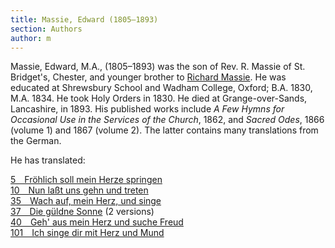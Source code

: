```yaml
---
title: Massie, Edward (1805–1893)
section: Authors
author: m
---
```


Massie, Edward, M.A., (1805–1893) was the son of Rev. R. Massie of St. Bridget's, Chester, and younger brother to [Richard Massie](/authors/massie_r). He was educated at Shrewsbury School and Wadham College, Oxford; B.A. 1830, M.A. 1834. He took Holy Orders in 1830. He died at Grange-over-Sands, Lancashire, in 1893. His published works include *A Few Hymns for Occasional Use in the Services of the Church*, 1862, and *Sacred Odes*, 1866 (volume 1) and 1867 (volume 2). The latter contains many translations from the German.

He has translated:

[5 Fröhlich soll mein Herze springen](/hymns/005)  
[10&emsp;Nun laßt uns gehn und treten](/hymns/010)  
[35 Wach auf, mein Herz, und singe](/hymns/035)  
[37 Die güldne Sonne](/hymns/037) (2 versions)  
[40&emsp;Geh' aus mein Herz und suche Freud](/hymns/040)  
[101 Ich singe dir mit Herz und Mund](/hymns/101)  

